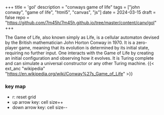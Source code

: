 +++
title = 'gol'
description = "conways game of life"
tags = ["john conway", "game of life", "html5", "canvas", "js"]
date = 2024-03-15
draft = false
repo = "https://github.com/7m45h/7m45h.github.io/tree/master/content/canv/gol"
+++

The Game of Life, also known simply as Life, is a cellular automaton devised by the British mathematician John Horton Conway in 1970.
It is a zero-player game, meaning that its evolution is determined by its initial state, requiring no further input.
One interacts with the Game of Life by creating an initial configuration and observing how it evolves.
It is Turing complete and can simulate a universal constructor or any other Turing machine.
{{< ext_anc "wikipedia" "https://en.wikipedia.org/wiki/Conway%27s_Game_of_Life" >}}

### key map
- r: reset grid
- up arrow key: cell size++
- down arrow key: cell size--
